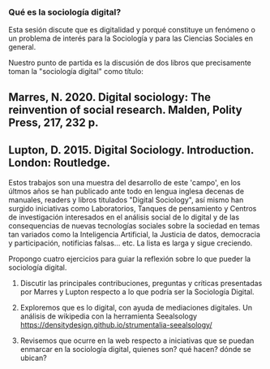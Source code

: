 ### Qué es la sociología digital?

Esta sesión discute que es digitalidad y porqué constituye un fenómeno o un problema de interés para la Sociología y para las Ciencias Sociales en general.

Nuestro punto de partida es la discusión de dos libros que precisamente toman la "sociología digital" como título:
## Marres, N. 2020. Digital sociology: The reinvention of social research. Malden, Polity Press, 217, 232 p.
## Lupton, D. 2015. Digital Sociology. Introduction. London: Routledge.

Estos trabajos son una muestra del desarrollo de este 'campo', en los últmos años se han publicado ante todo en lengua inglesa decenas de manuales, readers y libros titulados "Digital Sociology", así mismo han surgido iniciativas como Laboratorios, Tanques de pensamiento y Centros de investigación interesados en el análisis social de lo digital y de las consequencias de nuevas tecnologías sociales sobre la sociedad en temas tan variados como la Inteligencia Artificial, la Justicia de datos, democracia y participación, notificias falsas... etc. La lista es larga y sigue creciendo.

Propongo cuatro ejercicios para guiar la reflexión sobre lo que pueder la sociología digital.

1. Discutir las principales contribuciones, preguntas y críticas presentadas por Marres y Lupton respecto a lo que podría ser la Sociología Digital.

2. Exploremos que es lo digital, con ayuda de mediaciones digitales. Un análisis de wikipedia con la herramienta Seealsology
  https://densitydesign.github.io/strumentalia-seealsology/
  
3. Revisemos que ocurre en la web respecto a iniciativas que se puedan enmarcar en la sociología digital, quienes son? qué hacen? dónde se ubican?






